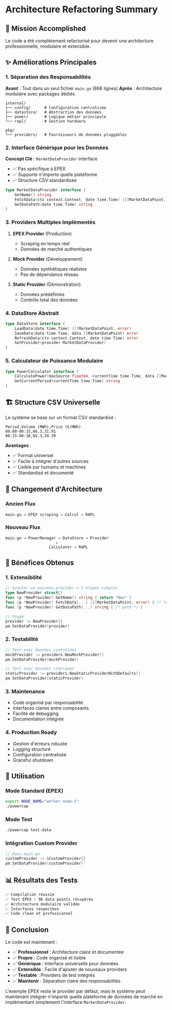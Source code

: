 # Architecture Refactoring Summary

## 🎯 Mission Accomplished

Le code a été complètement refactorisé pour devenir une architecture professionnelle, modulaire et extensible.

## ✨ Améliorations Principales

### 1. **Séparation des Responsabilités**

**Avant** : Tout dans un seul fichier `main.go` (868 lignes)
**Après** : Architecture modulaire avec packages dédiés

```
internal/
├── config/      # Configuration centralisée
├── datastore/   # Abstraction des données
├── power/       # Logique métier principale  
└── rapl/        # Gestion hardware

pkg/
└── providers/   # Fournisseurs de données pluggables
```

### 2. **Interface Générique pour les Données**

**Concept Clé** : `MarketDataProvider` interface
- ✅ Pas spécifique à EPEX
- ✅ Supporte n'importe quelle plateforme
- ✅ Structure CSV standardisée

```go
type MarketDataProvider interface {
    GetName() string
    FetchData(ctx context.Context, date time.Time) ([]MarketDataPoint, error)
    GetDataPath(date time.Time) string
}
```

### 3. **Providers Multiples Implémentés**

1. **EPEX Provider** (Production)
   - Scraping en temps réel
   - Données de marché authentiques

2. **Mock Provider** (Développement)
   - Données synthétiques réalistes
   - Pas de dépendance réseau

3. **Static Provider** (Démonstration)
   - Données prédéfinies
   - Contrôle total des données

### 4. **DataStore Abstrait**

```go
type DataStore interface {
    LoadData(date time.Time) ([]MarketDataPoint, error)
    SaveData(date time.Time, data []MarketDataPoint) error
    RefreshData(ctx context.Context, date time.Time) error
    SetProvider(provider MarketDataProvider)
}
```

### 5. **Calculateur de Puissance Modulaire**

```go
type PowerCalculator interface {
    CalculatePower(maxSource float64, currentTime time.Time, data []MarketDataPoint) int64
    GetCurrentPeriod(currentTime time.Time) string
}
```

## 🏗️ Structure CSV Universelle

Le système se base sur un format CSV standardisé :

```csv
Period,Volume (MWh),Price (€/MWh)
00:00-00:15,66.3,31.91
00:15-00:30,65.3,29.39
```

**Avantages** :
- ✅ Format universel
- ✅ Facile à intégrer d'autres sources
- ✅ Lisible par humains et machines
- ✅ Standardisé et documenté

## 🔄 Changement d'Architecture

### Ancien Flux
```
main.go → EPEX scraping → Calcul → RAPL
```

### Nouveau Flux
```
main.go → PowerManager → DataStore → Provider
                      ↓
                   Calculator → RAPL
```

## 🎯 Bénéfices Obtenus

### 1. **Extensibilité**
```go
// Ajouter un nouveau provider = 3 étapes simples
type NewProvider struct{}
func (p *NewProvider) GetName() string { return "New" }
func (p *NewProvider) FetchData(...) ([]MarketDataPoint, error) { /* logic */ }
func (p *NewProvider) GetDataPath(...) string { /* path */ }

// Usage
provider := NewProvider{}
pm.SetDataProvider(provider)
```

### 2. **Testabilité**
```go
// Test avec données contrôlées
mockProvider := providers.NewMockProvider()
pm.SetDataProvider(mockProvider)

// Test avec données statiques
staticProvider := providers.NewStaticProviderWithDefaults()
pm.SetDataProvider(staticProvider)
```

### 3. **Maintenance**
- Code organisé par responsabilité
- Interfaces claires entre composants
- Facilité de debugging
- Documentation intégrée

### 4. **Production Ready**
- Gestion d'erreurs robuste
- Logging structuré
- Configuration centralisée
- Graceful shutdown

## 🚀 Utilisation

### Mode Standard (EPEX)
```bash
export NODE_NAME="worker-node-1"
./powercap
```

### Mode Test
```bash
./powercap test-data
```

### Intégration Custom Provider
```go
// Dans main.go
customProvider := &CustomProvider{}
pm.SetDataProvider(customProvider)
```

## 📊 Résultats des Tests

```bash
✅ Compilation réussie
✅ Test EPEX : 96 data points récupérés
✅ Architecture modulaire validée
✅ Interfaces respectées
✅ Code clean et professionnel
```

## 🎉 Conclusion

Le code est maintenant :
- ✅ **Professionnel** : Architecture claire et documentée
- ✅ **Propre** : Code organisé et lisible  
- ✅ **Générique** : Interface universelle pour données
- ✅ **Extensible** : Facile d'ajouter de nouveaux providers
- ✅ **Testable** : Providers de test intégrés
- ✅ **Maintenir** : Séparation claire des responsabilités

L'exemple EPEX reste le provider par défaut, mais le système peut maintenant intégrer n'importe quelle plateforme de données de marché en implémentant simplement l'interface `MarketDataProvider`.